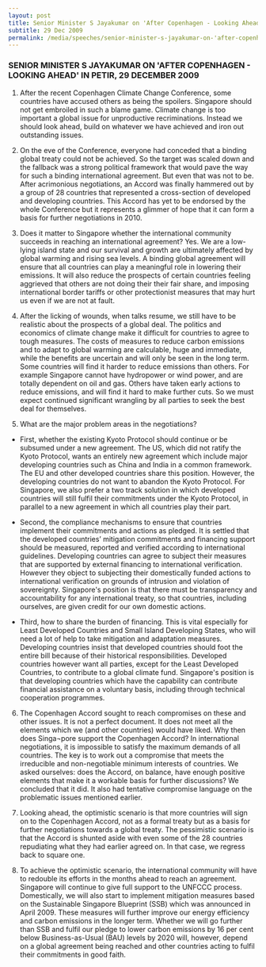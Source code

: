 ```yaml
---
layout: post
title: Senior Minister S Jayakumar on 'After Copenhagen - Looking Ahead' in PETIR, 29 December 2009
subtitle: 29 Dec 2009
permalink: /media/speeches/senior-minister-s-jayakumar-on-'after-copenhagen---looking-ahead'-in-petir-29-december-2009
---
```


### SENIOR MINISTER S JAYAKUMAR ON 'AFTER COPENHAGEN - LOOKING AHEAD' IN PETIR, 29 DECEMBER 2009

1. After the recent Copenhagen Climate Change Conference, some countries have accused others as being the spoilers. Singapore should not get embroiled in such a blame game. Climate change is too important a global issue for unproductive recriminations. Instead we should look ahead, build on whatever we have achieved and iron out outstanding issues.

2. On the eve of the Conference, everyone had conceded that a binding global treaty could not be achieved. So the target was scaled down and the fallback was a strong political framework that would pave the way for such a binding international agreement. But even that was not to be. After acrimonious negotiations, an Accord was finally hammered out by a group of 28 countries that represented a cross-section of developed and developing countries. This Accord has yet to be endorsed by the whole Conference but it represents a glimmer of hope that it can form a basis for further negotiations in 2010.

3. Does it matter to Singapore whether the international community succeeds in reaching an international agreement? Yes. We are a low-lying island state and our survival and growth are ultimately affected by global warming and rising sea levels. A binding global agreement will ensure that all countries can play a meaningful role in lowering their emissions. It will also reduce the prospects of certain countries feeling aggrieved that others are not doing their their fair share, and imposing international border tariffs or other protectionist measures that may hurt us even if we are not at fault.

4. After the licking of wounds, when talks resume, we still have to be realistic about the prospects of a global deal. The politics and economics of climate change make it difficult for countries to agree to tough measures. The costs of measures to reduce carbon emissions and to adapt to global warming are calculable, huge and immediate, while the benefits are uncertain and will only be seen in the long term. Some countries will find it harder to reduce emissions than others. For example Singapore cannot have hydropower or wind power, and are totally dependent on oil and gas. Others have taken early actions to reduce emissions, and will find it hard to make further cuts. So we must expect continued significant wrangling by all parties to seek the best deal for themselves.

5. What are the major problem areas in the negotiations?

* First, whether the existing Kyoto Protocol should continue or be subsumed under a new agreement. The US, which did not ratify the Kyoto Protocol, wants an entirely new agreement which include major developing countries such as China and India in a common framework. The EU and other developed countries share this position. However, the developing countries do not want to abandon the Kyoto Protocol. For Singapore, we also prefer a two track solution in which developed countries will still fulfil their commitments under the Kyoto Protocol, in parallel to a new agreement in which all countries play their part.

* Second, the compliance mechanisms to ensure that countries implement their commitments and actions as pledged. It is settled that the developed countries’ mitigation commitments and financing support should be measured, reported and verified according to international guidelines. Developing countries can agree to subject their measures that are supported by external financing to international verification. However they object to subjecting their domestically funded actions to international verification on grounds of intrusion and violation of sovereignty. Singapore's position is that there must be transparency and accountability for any international treaty, so that countries, including ourselves, are given credit for our own domestic actions.

* Third, how to share the burden of financing. This is vital especially for Least Developed Countries and Small Island Developing States, who will need a lot of help to take mitigation and adaptation measures. Developing countries insist that developed countries should foot the entire bill because of their historical responsibilities. Developed countries however want all parties, except for the Least Developed Countries, to contribute to a global climate fund. Singapore's position is that developing countries which have the capability can contribute financial assistance on a voluntary basis, including through technical cooperation programmes.

6. The Copenhagen Accord sought to reach compromises on these and other issues. It is not a perfect document. It does not meet all the elements which we (and other countries) would have liked. Why then does Singa¬pore support the Copenhagen Accord? In international negotiations, it is impossible to satisfy the maximum demands of all countries. The key is to work out a compromise that meets the irreducible and non-negotiable minimum interests of countries. We asked ourselves: does the Accord, on balance, have enough positive elements that make it a workable basis for further discussions? We concluded that it did. It also had tentative compromise language on the problematic issues mentioned earlier.

7. Looking ahead, the optimistic scenario is that more countries will sign on to the Copenhagen Accord, not as a formal treaty but as a basis for further negotiations towards a global treaty. The pessimistic scenario is that the Accord is shunted aside with even some of the 28 countries repudiating what they had earlier agreed on. In that case, we regress back to square one.

8. To achieve the optimistic scenario, the international community will have to redouble its efforts in the months ahead to reach an agreement. Singapore will continue to give full support to the UNFCCC process. Domestically, we will also start to implement mitigation measures based on the Sustainable Singapore Blueprint (SSB) which was announced in April 2009. These measures will further improve our energy efficiency and carbon emissions in the longer term. Whether we will go further than SSB and fulfil our pledge to lower carbon emissions by 16 per cent below Business-as-Usual (BAU) levels by 2020 will, however, depend on a global agreement being reached and other countries acting to fulfil their commitments in good faith.